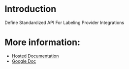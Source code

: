 # Introduction

Define Standardized API For Labeling Provider Integrations

# More information:

- [Hosted Documentation](https://univeral.github.io/universal-cannabis-labeling-api/)
- [Google Doc](https://docs.google.com/document/d/1KXGiw4Gjb3kKb8SEOZmzRyIonxqCjKSbJpgsifr9uZw)

